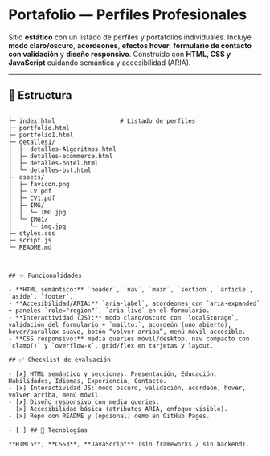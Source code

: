 # Portafolio — Perfiles Profesionales

Sitio **estático** con un listado de perfiles y portafolios individuales. Incluye **modo claro/oscuro**, **acordeones**, **efectos hover**, **formulario de contacto con validación** y **diseño responsivo**. Construido con **HTML, CSS y JavaScript** cuidando semántica y accesibilidad (ARIA).

---

## 🧭 Estructura

```text
.
├─ index.html                  # Listado de perfiles
├─ portfolio.html              
├─ portfolio1.html             
├─ detalles1/
│  ├─ detalles-Algoritmos.html
│  ├─ detalles-ecommerce.html
│  ├─ detalles-hotel.html
│  └─ detalles-bst.html
├─ assets/
│  ├─ favicon.png
│  ├─ CV.pdf
│  ├─ CV1.pdf
│  ├─ IMG/
│  │  └─ IMG.jpg
│  └─ IMG1/
│     └─ img.jpg
├─ styles.css
├─ script.js
└─ README.md



## ✨ Funcionalidades

- **HTML semántico:** `header`, `nav`, `main`, `section`, `article`, `aside`, `footer`.
- **Accesibilidad/ARIA:** `aria-label`, acordeones con `aria-expanded` + paneles `role="region"`, `aria-live` en el formulario.
- **Interactividad (JS):** modo claro/oscuro con `localStorage`, validación del formulario + `mailto:`, acordeón (uno abierto), hover/parallax suave, botón “volver arriba”, menú móvil accesible.
- **CSS responsivo:** media queries móvil/desktop, nav compacto con `clamp()` y `overflow-x`, grid/flex en tarjetas y layout.

## ✅ Checklist de evaluación

- [x] HTML semántico y secciones: Presentación, Educación, Habilidades, Idiomas, Experiencia, Contacto.
- [x] Interactividad JS: modo oscuro, validación, acordeón, hover, volver arriba, menú móvil.
- [x] Diseño responsivo con media queries.
- [x] Accesibilidad básica (atributos ARIA, enfoque visible).
- [x] Repo con README y (opcional) demo en GitHub Pages.

- [ ] ## 🧰 Tecnologías

**HTML5**, **CSS3**, **JavaScript** (sin frameworks / sin backend).
